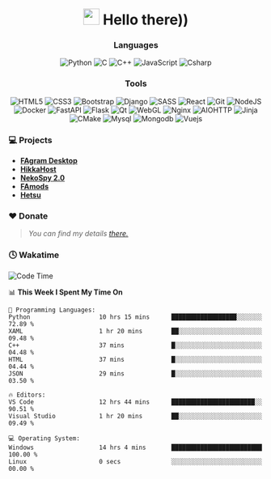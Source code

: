 <div align="center"><h1><img src="https://github.com/blackcater/blackcater/raw/main/images/Hi.gif" height="32"/> Hello there))</h2>
</div>

<div align="center">

### Languages
![Python](https://img.shields.io/badge/python-3670A0?style=for-the-badge&logo=python&logoColor=ffdd54) ![C](https://img.shields.io/badge/c-%2300599C.svg?style=for-the-badge&logo=c&logoColor=white) ![C++](https://img.shields.io/badge/c++-%2300599C.svg?style=for-the-badge&logo=c%2B%2B&logoColor=white)  ![JavaScript](https://img.shields.io/badge/javascript-%23323330.svg?style=for-the-badge&logo=javascript&logoColor=%23F7DF1E) ![Csharp](https://img.shields.io/badge/C%23-239120?style=for-the-badge&logo=c-sharp&logoColor=white)

### Tools
![HTML5](https://img.shields.io/badge/html5-%23E34F26.svg?style=for-the-badge&logo=html5&logoColor=white) ![CSS3](https://img.shields.io/badge/css3-%231572B6.svg?style=for-the-badge&logo=css3&logoColor=white) ![Bootstrap](https://img.shields.io/badge/bootstrap-%238511FA.svg?style=for-the-badge&logo=bootstrap&logoColor=white) ![Django](https://img.shields.io/badge/django-%23092E20.svg?style=for-the-badge&logo=django&logoColor=white) ![SASS](https://img.shields.io/badge/SASS-hotpink.svg?style=for-the-badge&logo=SASS&logoColor=white) ![React](https://img.shields.io/badge/react-%2320232a.svg?style=for-the-badge&logo=react&logoColor=%2361DAFB) ![Git](https://img.shields.io/badge/git-%23F05033.svg?style=for-the-badge&logo=git&logoColor=white) ![NodeJS](https://img.shields.io/badge/node.js-6DA55F?style=for-the-badge&logo=node.js&logoColor=white) ![Docker](https://img.shields.io/badge/docker-%230db7ed.svg?style=for-the-badge&logo=docker&logoColor=white) ![FastAPI](https://img.shields.io/badge/FastAPI-005571?style=for-the-badge&logo=fastapi) ![Flask](https://img.shields.io/badge/flask-%23000.svg?style=for-the-badge&logo=flask&logoColor=white) ![Qt](https://img.shields.io/badge/Qt-%23217346.svg?style=for-the-badge&logo=Qt&logoColor=white) ![WebGL](https://img.shields.io/badge/WebGL-990000?logo=webgl&logoColor=white&style=for-the-badge)  ![Nginx](https://img.shields.io/badge/nginx-%23009639.svg?style=for-the-badge&logo=nginx&logoColor=white) ![AIOHTTP](https://img.shields.io/badge/iohttp-%232C5bb4.svg?style=for-the-badge&logo=aiohttp&logoColor=white) ![Jinja](https://img.shields.io/badge/jinja-white.svg?style=for-the-badge&logo=jinja&logoColor=black) ![CMake](https://img.shields.io/badge/CMake-%23008FBA.svg?style=for-the-badge&logo=cmake&logoColor=white) ![Mysql](https://img.shields.io/badge/MySQL-005C84?style=for-the-badge&logo=mysql&logoColor=white) ![Mongodb](https://img.shields.io/badge/MongoDB-4EA94B?style=for-the-badge&logo=mongodb&logoColor=white) ![Vuejs](https://img.shields.io/badge/Vue.js-35495E?style=for-the-badge&logo=vue.js&logoColor=4FC08D)
</div>

### 💻 Projects

- **[FAgram Desktop](https://fagram.app)**
- **[HikkaHost](https://hikka.host)**
- **[NekoSpy 2.0](https://github.com/fajox1/nekospy)**
- **[FAmods](https://t.me/famods)**
- **[Hetsu](https://github.com/fajox1/hetsu)**

### ❤️ Donate

> <i>You can find my details <a href="https://t.me/fajox_donate">there.</a></i>

### 🕓 Wakatime

<!--START_SECTION:waka-->
![Code Time](http://img.shields.io/badge/Code%20Time-763%20hrs%2041%20mins-blue)

📊 **This Week I Spent My Time On** 

```text
💬 Programming Languages: 
Python                   10 hrs 15 mins      ██████████████████░░░░░░░   72.89 % 
XAML                     1 hr 20 mins        ██░░░░░░░░░░░░░░░░░░░░░░░   09.48 % 
C++                      37 mins             █░░░░░░░░░░░░░░░░░░░░░░░░   04.48 % 
HTML                     37 mins             █░░░░░░░░░░░░░░░░░░░░░░░░   04.44 % 
JSON                     29 mins             █░░░░░░░░░░░░░░░░░░░░░░░░   03.50 % 

🔥 Editors: 
VS Code                  12 hrs 44 mins      ███████████████████████░░   90.51 % 
Visual Studio            1 hr 20 mins        ██░░░░░░░░░░░░░░░░░░░░░░░   09.49 % 

💻 Operating System: 
Windows                  14 hrs 4 mins       █████████████████████████   100.00 % 
Linux                    0 secs              ░░░░░░░░░░░░░░░░░░░░░░░░░   00.00 % 
```


<!--END_SECTION:waka-->
